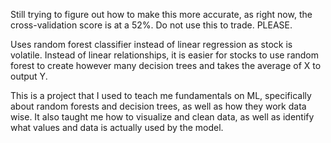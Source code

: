 Still trying to figure out how to make this more accurate, as right now, the cross-validation score is at a 52%. Do not use this to trade. PLEASE.

Uses random forest classifier instead of linear regression as stock is volatile. Instead of linear relationships, it is easier for stocks to use random forest to create however many decision trees and takes the average of X to output Y.

This is a project that I used to teach me fundamentals on ML, specifically about random forests and decision trees, as well as how they work data wise.
It also taught me how to visualize and clean data, as well as identify what values and data is actually used by the model.
